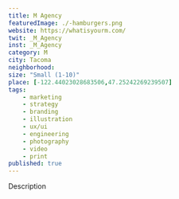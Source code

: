 ```yaml
---
title: M Agency
featuredImage: ./-hamburgers.png
website: https://whatisyourm.com/
twit: _M_Agency
inst: _M_Agency
category: M
city: Tacoma
neighborhood:
size: "Small (1-10)"
place: [-122.44023028683506,47.25242269239507]
tags:
    - marketing
    - strategy
    - branding
    - illustration
    - ux/ui
    - engineering
    - photography
    - video
    - print
published: true
---
```


Description
